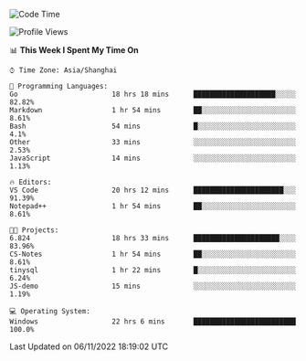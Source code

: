 <!--START_SECTION:waka-->
![Code Time](http://img.shields.io/badge/Code%20Time-301%20hrs%2019%20mins-blue)

![Profile Views](http://img.shields.io/badge/Profile%20Views-3-blue)

📊 **This Week I Spent My Time On** 

```text
⌚︎ Time Zone: Asia/Shanghai

💬 Programming Languages: 
Go                       18 hrs 18 mins      ████████████████████░░░░░   82.82% 
Markdown                 1 hr 54 mins        ██░░░░░░░░░░░░░░░░░░░░░░░   8.61% 
Bash                     54 mins             █░░░░░░░░░░░░░░░░░░░░░░░░   4.1% 
Other                    33 mins             ░░░░░░░░░░░░░░░░░░░░░░░░░   2.53% 
JavaScript               14 mins             ░░░░░░░░░░░░░░░░░░░░░░░░░   1.13%

🔥 Editors: 
VS Code                  20 hrs 12 mins      ██████████████████████░░░   91.39% 
Notepad++                1 hr 54 mins        ██░░░░░░░░░░░░░░░░░░░░░░░   8.61%

🐱‍💻 Projects: 
6.824                    18 hrs 33 mins      █████████████████████░░░░   83.96% 
CS-Notes                 1 hr 54 mins        ██░░░░░░░░░░░░░░░░░░░░░░░   8.61% 
tinysql                  1 hr 22 mins        █░░░░░░░░░░░░░░░░░░░░░░░░   6.24% 
JS-demo                  15 mins             ░░░░░░░░░░░░░░░░░░░░░░░░░   1.19%

💻 Operating System: 
Windows                  22 hrs 6 mins       █████████████████████████   100.0%

```


 Last Updated on 06/11/2022 18:19:02 UTC
<!--END_SECTION:waka-->